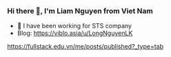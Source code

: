 ### Hi there 👋, I'm Liam Nguyen from Viet Nam

- 🔭 I have been working for STS company
- Blog: 
https://viblo.asia/u/LongNguyenLK

https://fullstack.edu.vn/me/posts/published?_type=tab
